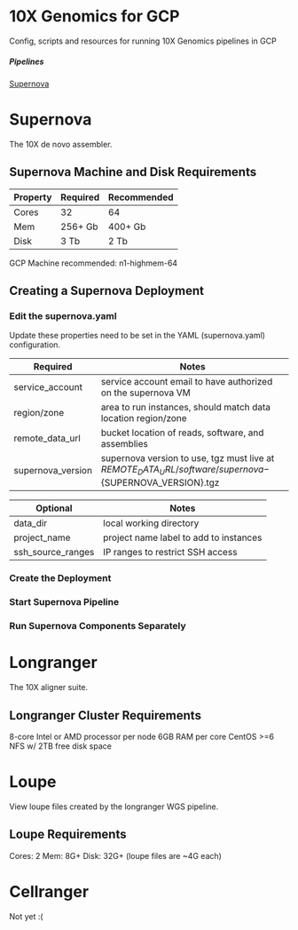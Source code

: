 # 10X Genomics for GCP

Config, scripts and resources for running 10X Genomics pipelines in GCP

##### Pipelines
[Supernova](#supernova)  

# Supernova <a name="supernova"/>

The 10X de novo assembler.

## Supernova Machine and Disk Requirements

| Property| Required | Recommended |
|---| --- | --- |
|Cores   | 32      | 64          |
|Mem     | 256+ Gb | 400+ Gb     |
|Disk    | 3 Tb    |2 Tb         |

GCP Machine recommended: n1-highmem-64

## Creating a Supernova Deployment

### Edit the supernova.yaml

Update these properties need to be set in the YAML (supernova.yaml) configuration.

| Required | Notes |
| --- | --- |
| service_account   | service account email to have authorized on the supernova VM |
| region/zone       | area to run instances, should match data location region/zone |
| remote_data_url   | bucket location of reads, software, and assemblies |
| supernova_version | supernova version to use, tgz must live at ${REMOTE_DATA_URL}/software/supernova-${SUPERNOVA_VERSION}.tgz |

| Optional | Notes |
| --- | --- |
| data_dir          | local working directory |
| project_name      | project name label to add to instances |
| ssh_source_ranges | IP ranges to restrict SSH access |

### Create the Deployment

### Start Supernova Pipeline

### Run Supernova Components Separately

# Longranger

The 10X aligner suite.

## Longranger Cluster Requirements

8-core Intel or AMD processor per node
6GB RAM per core
CentOS >=6
NFS w/ 2TB free disk space

# Loupe

View loupe files created by the longranger WGS pipeline.

## Loupe Requirements

Cores: 2
Mem:   8G+
Disk:  32G+ (loupe files are ~4G each)

# Cellranger

Not yet :(
